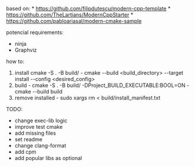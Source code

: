 based on:
    * https://github.com/filipdutescu/modern-cpp-template
    * https://github.com/TheLartians/ModernCppStarter
    * https://github.com/pabloariasal/modern-cmake-sample

potencial requirements:
- ninja
- Graphviz 

how to:
  1. install
    cmake -S . -B build/ 
    - cmake --build <build_directory> --target install --config <desired_config>
  2. build
    - cmake -S . -B build/  -DProject_BUILD_EXECUTABLE:BOOL=ON
    - cmake --build build
  3. remove installed
    - sudo xargs rm < build/install_manifest.txt


TODO:
  * change exec-lib logic
  * improve test cmake
  * add missing files 
  * set readme
  * change clang-format 
  * add cpm
  * add popular libs as optional